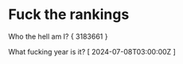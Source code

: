 # Fuck the rankings

Who the hell am I?
{ 3183661 }

What fucking year is it?
[ 2024-07-08T03:00:00Z ]
